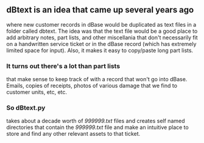 ## dBtext is an idea that came up several years ago 
where new customer records in dBase would be duplicated as text files in a folder called dbtext. The idea was that the text file would be a good place to add arbitrary notes, part lists, and other miscellania that don't necessarily fit on a handwritten service ticket or in the dBase record (which has extremely limited space for input). Also, it makes it easy to copy/paste long part lists. 

### It turns out there's a lot than part lists
that make sense to keep track of with a record that won't go into dBase. Emails, copies of receipts, photos of various damage that we find to customer units, etc, etc. 

### So dBtext.py 
takes about a decade worth of *999999.txt* files and creates self named directories that contain the *999999.txt* file and make an intuitive place to store and find any other relevant assets to that ticket. 